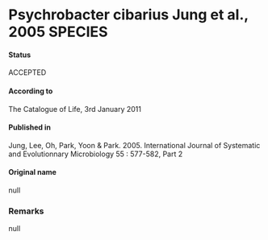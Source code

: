 Psychrobacter cibarius Jung et al., 2005 SPECIES
=======

#### Status
ACCEPTED

#### According to
The Catalogue of Life, 3rd January 2011

#### Published in
Jung, Lee, Oh, Park, Yoon & Park. 2005. International Journal of Systematic and Evolutionnary Microbiology 55 : 577-582, Part 2

#### Original name
null

### Remarks
null